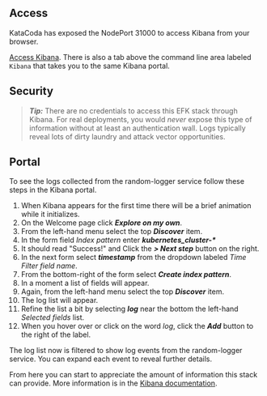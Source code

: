## Access ##

KataCoda has exposed the NodePort 31000 to access Kibana from your browser. 

[Access Kibana](https://[[HOST_SUBDOMAIN]]-31000-[[KATACODA_HOST]].environments.katacoda.com/). There is also a tab above the command line area labeled `Kibana` that takes you to the same Kibana portal.

## Security ##

> **_Tip:_** There are no credentials to access this EFK stack through Kibana. For real deployments, you would _never_ expose this type of information without at least an authentication wall. Logs typically reveal lots of dirty laundry and attack vector opportunities.

## Portal ##

To see the logs collected from the random-logger service follow these steps in the Kibana portal.

1. When Kibana appears for the first time there will be a brief animation while it initializes.
1. On the Welcome page click **_Explore on my own_**.
1. From the left-hand menu select the top **_Discover_** item.
1. In the form field _Index pattern_ enter **_kubernetes_cluster-*_**
1. It should read "Success!" and Click the **_> Next step_** button on the right.
1. In the next form select **_timestamp_** from the dropdown labeled _Time Filter field name_.
1. From the bottom-right of the form select **_Create index pattern_**.
1. In a moment a list of fields will appear.
1. Again, from the left-hand menu select the top **_Discover_** item.
1. The log list will appear.
1. Refine the list a bit by selecting **_log_** near the bottom the left-hand _Selected fields_ list.
1. When you hover over or click on the word _log_, click the **_Add_** button to the right of the label.

The log list now is filtered to show log events from the random-logger service. You can expand each event to reveal further details.

From here you can start to appreciate the amount of information this stack can provide. More information is in the [Kibana documentation](https://www.elastic.co/guide/en/kibana/current/getting-started.html).
